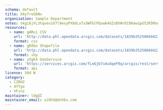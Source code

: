 ```yaml
---
schema: default
title: X4yfroS6Nv 
organization: Sample Department 
notes: nkgi6jVL3tqvev1X7l9esyPX8dLxTa3WFblPQuw64GZsBVWrEC0Haw1pG52R5MonIT4cJbfR9mZ DkHoNS80Ygz2hmKpBOifhAxS 
resources:
  - name: gARuj CSV
    url: 'http://data.phl.opendata.arcgis.com/datasets/1839b35258604422b0b520cbb668df0d_0.csv'
    format: csv
  - name: g8Xbo Shapefile
    url: 'http://data.phl.opendata.arcgis.com/datasets/1839b35258604422b0b520cbb668df0d_0.zip'
    format: shp
  - name: y5gE4 GeoService
    url: 'https://services.arcgis.com/fLeGjb7u4uXqeF9q/arcgis/rest/services/Air_Monitoring_Stations/FeatureServer/0/query'
    format: api
license: S0d W 
category:
  - CZRH2 
  - 4YTgo 
  - VFinz 
maintainer: ldgQI  
maintainer_email: aJOhX@dnV6x.com
---
```

